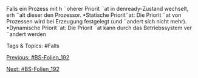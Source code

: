 Falls ein Prozess mit h ¨oherer Priorit ¨at in denready-Zustand wechselt, erh ¨alt dieser den Prozessor.
•Statische Priorit¨at:
Die Priorit ¨at von Prozessen wird bei Erzeugung festgelegt (und ¨andert sich nicht mehr).
•Dynamische Priorit¨at:
Die Priorit ¨at kann durch das Betriebssystem ver ¨andert werden

   Tags & Topics:
   #Falls

[Previous: #BS-Folien_192](BS-Folien_192.md)

[Next: #BS-Folien_192](BS-Folien_192.md)